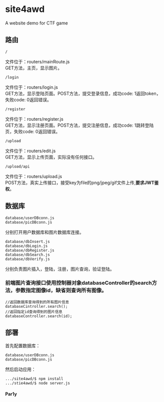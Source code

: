 # site4awd
A website demo for CTF game

## 路由

    /  
文件位于：routers/mainRoute.js  
GET方法，主页，显示图片。

    /login  
文件位于：routers/login.js  
GET方法，显示登陆页面。POST方法，提交登录信息，成功code: 1返回token，失败code: 0返回错误。

    /register  
文件位于：routers/register.js  
GET方法，显示注册页面。POST方法，提交注册信息，成功code: 1跳转登陆页，失败code: 0返回错误。

    /upload  
文件位于：routers/edit.js  
GET方法，显示上传页面，实际没有任何接口。

    /upload/api  
文件位于：routers/upload.js  
POST方法，真实上传接口，接受key为file的png/jpeg/gif文件上传,**要求JWT鉴权**。


## 数据库

    database/userDBconn.js  
    database/picDBconn.js  
分别打开用户数据库和图片数据库连接。

    database/dbInsert.js  
    database/dbLogin.js  
    database/dbRegister.js  
    database/dbSearch.js  
    database/dbVerify.js  

分别负责图片插入，登陆，注册，图片查询，验证登陆。   

### 前端图片查询接口使用控制器对象databaseController的search方法，参数指定图像id，缺省则查询所有图像。
    //返回数据库查询得到的所有图片信息
    databaseCintroller.search();
    //返回指定id查询得到的图片信息
    databaseController.search(id);

## 部署
首先配置数据库：

    database/userDBconn.js  
    database/picDBconn.js  
然后启动应用：

    .../site4awd/$ npm install
    .../stie4awd/$ node server.js

#### Par1y
